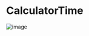 # CalculatorTime

![image](https://github.com/user-attachments/assets/3b60071e-5258-4c6c-8fc6-0940a7fddb7e)
